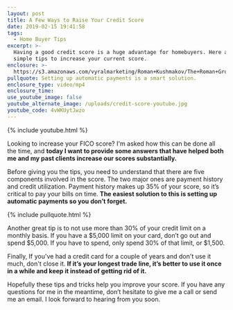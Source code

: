 ```yaml
---
layout: post
title: A Few Ways to Raise Your Credit Score
date: 2019-02-15 19:41:58
tags:
  - Home Buyer Tips
excerpt: >-
  Having a good credit score is a huge advantage for homebuyers. Here are a few
  simple tips to increase your current score.
enclosure: >-
  https://s3.amazonaws.com/vyralmarketing/Roman+Kushmakov/The+Roman+Group-+A+Few+Ways+to+Raise+Your+Credit+Score.mp4
pullquote: Setting up automatic payments is a smart solution.
enclosure_type: video/mp4
enclosure_time:
use_youtube_image: false
youtube_alternate_image: /uploads/credit-score-youtube.jpg
youtube_code: 4vWKUytJwzo
---
```


{% include youtube.html %}

Looking to increase your FICO score? I'm asked how this can be done all the time, and **today I want to provide some answers that have helped both me and my past clients increase our scores substantially.**

Before giving you the tips, you need to understand that there are five components involved in the score. The two major ones are payment history and credit utilization. Payment history makes up 35% of your score, so it’s critical to pay your bills on time. **The easiest solution to this is setting up automatic payments so you don’t forget.**

{% include pullquote.html %}

Another great tip is to not use more than 30% of your credit limit on a monthly basis. If you have a $5,000 limit on your card, don’t go out and spend $5,000. If you have to spend, only spend 30% of that limit, or $1,500.

Finally, If you've had a credit card for a couple of years and don't use it much, don't close it. **If it’s your longest trade line, it’s better to use it once in a while and keep it instead of getting rid of it.**

Hopefully these tips and tricks help you improve your score. If you have any questions for me in the meantime, don’t hesitate to give me a call or send me an email. I look forward to hearing from you soon.